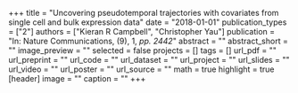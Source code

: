 +++
title = "Uncovering pseudotemporal trajectories with covariates from single cell and bulk expression data"
date = "2018-01-01"
publication_types = ["2"]
authors = ["Kieran R Campbell", "Christopher Yau"]
publication = "In: Nature Communications, (9), 1, _pp. 2442_"
abstract = ""
abstract_short = ""
image_preview = ""
selected = false
projects = []
tags = []
url_pdf = ""
url_preprint = ""
url_code = ""
url_dataset = ""
url_project = ""
url_slides = ""
url_video = ""
url_poster = ""
url_source = ""
math = true
highlight = true
[header]
image = ""
caption = ""
+++
